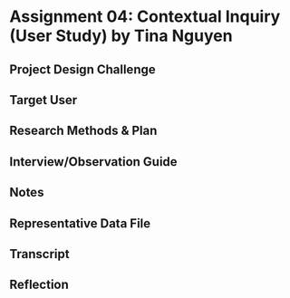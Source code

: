 # Assignment 04: Contextual Inquiry (User Study) by Tina Nguyen
## Project Design Challenge
## Target User
## Research Methods & Plan
## Interview/Observation Guide
## Notes
## Representative Data File
## Transcript
## Reflection
